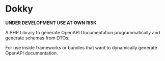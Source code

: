 # Dokky

**UNDER DEVELOPMENT USE AT OWN RISK**

A PHP Library to generate OpenAPI Documentation programmatically and generate schemas from DTOs.

For use inside frameworks or bundles that want to dynamically generate OpenAPI documentation.
